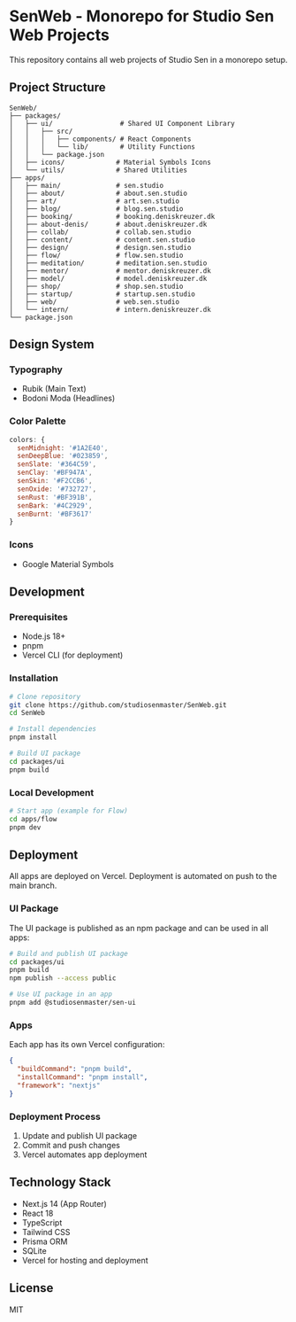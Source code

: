 # SenWeb - Monorepo for Studio Sen Web Projects

This repository contains all web projects of Studio Sen in a monorepo setup.

## Project Structure

```
SenWeb/
├── packages/
│   ├── ui/                 # Shared UI Component Library
│   │   ├── src/
│   │   │   ├── components/ # React Components
│   │   │   └── lib/        # Utility Functions
│   │   └── package.json
│   ├── icons/             # Material Symbols Icons
│   └── utils/             # Shared Utilities
├── apps/
│   ├── main/              # sen.studio
│   ├── about/             # about.sen.studio
│   ├── art/               # art.sen.studio
│   ├── blog/              # blog.sen.studio
│   ├── booking/           # booking.deniskreuzer.dk
│   ├── about-denis/       # about.deniskreuzer.dk
│   ├── collab/            # collab.sen.studio
│   ├── content/           # content.sen.studio
│   ├── design/            # design.sen.studio
│   ├── flow/              # flow.sen.studio
│   ├── meditation/        # meditation.sen.studio
│   ├── mentor/            # mentor.deniskreuzer.dk
│   ├── model/             # model.deniskreuzer.dk
│   ├── shop/              # shop.sen.studio
│   ├── startup/           # startup.sen.studio
│   ├── web/               # web.sen.studio
│   └── intern/            # intern.deniskreuzer.dk
└── package.json
```

## Design System

### Typography
- Rubik (Main Text)
- Bodoni Moda (Headlines)

### Color Palette
```javascript
colors: {
  senMidnight: '#1A2E40',
  senDeepBlue: '#023859',
  senSlate: '#364C59',
  senClay: '#BF947A',
  senSkin: '#F2CCB6',
  senOxide: '#732727',
  senRust: '#BF391B',
  senBark: '#4C2929',
  senBurnt: '#BF3617'
}
```

### Icons
- Google Material Symbols

## Development

### Prerequisites

- Node.js 18+
- pnpm
- Vercel CLI (for deployment)

### Installation

```bash
# Clone repository
git clone https://github.com/studiosenmaster/SenWeb.git
cd SenWeb

# Install dependencies
pnpm install

# Build UI package
cd packages/ui
pnpm build
```

### Local Development

```bash
# Start app (example for Flow)
cd apps/flow
pnpm dev
```

## Deployment

All apps are deployed on Vercel. Deployment is automated on push to the main branch.

### UI Package

The UI package is published as an npm package and can be used in all apps:

```bash
# Build and publish UI package
cd packages/ui
pnpm build
npm publish --access public

# Use UI package in an app
pnpm add @studiosenmaster/sen-ui
```

### Apps

Each app has its own Vercel configuration:

```json
{
  "buildCommand": "pnpm build",
  "installCommand": "pnpm install",
  "framework": "nextjs"
}
```

### Deployment Process

1. Update and publish UI package
2. Commit and push changes
3. Vercel automates app deployment

## Technology Stack

- Next.js 14 (App Router)
- React 18
- TypeScript
- Tailwind CSS
- Prisma ORM
- SQLite
- Vercel for hosting and deployment

## License

MIT 